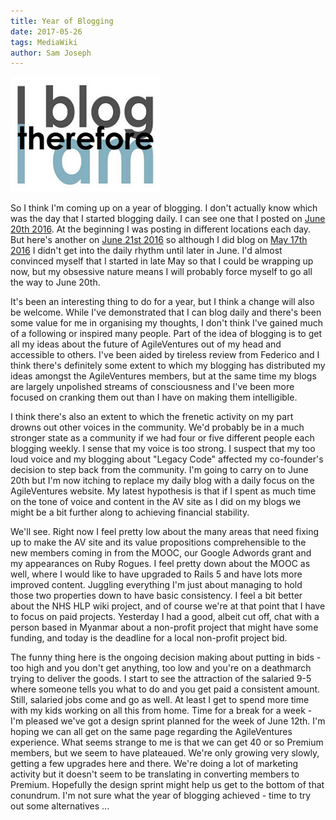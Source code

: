 ```yaml
---
title: Year of Blogging
date: 2017-05-26
tags: MediaWiki
author: Sam Joseph
---
```


![blogging](/images/blog-i-am.jpg)

So I think I'm coming up on a year of blogging.  I don't actually know which was the day that I started blogging daily. I can see one that I posted on [June 20th 2016](http://linklens.blogspot.co.uk/2016/06/moving-beyond-toy-problems.html).  At the beginning I was posting in different locations each day.  But here's another on [June 21st 2016](http://nonprofits.agileventures.org/2016/06/21/agile-approach-to-login-signup-problems/) so although I did blog on [May 17th 2016](http://nonprofits.agileventures.org/2016/05/17/collaborating-in-software-teams/) I didn't get into the daily rhythm until later in June.  I'd almost convinced myself that I started in late May so that I could be wrapping up now, but my obsessive nature means I will probably force myself to go all the way to June 20th.  

It's been an interesting thing to do for a year, but I think a change will also be welcome.  While I've demonstrated that I can blog daily and there's been some value for me in organising my thoughts, I don't think I've gained much of a following or inspired many people.  Part of the idea of blogging is to get all my ideas about the future of AgileVentures out of my head and accessible to others.  I've been aided by tireless review from Federico and I think there's definitely some extent to which my blogging has distributed my ideas amongst the AgileVentures members, but at the same time my blogs are largely unpolished streams of consciousness and I've been more focused on cranking them out than I have on making them intelligible.

I think there's also an extent to which the frenetic activity on my part drowns out other voices in the community.  We'd probably be in a much stronger state as a community if we had four or five different people each blogging weekly.  I sense that my voice is too strong.  I suspect that my too loud voice and my blogging about "Legacy Code" affected my co-founder's decision to step back from the community.   I'm going to carry on to June 20th but I'm now itching to replace my daily blog with a daily focus on the AgileVentures website.  My latest hypothesis is that if I spent as much time on the tone of voice and content in the AV site as I did on my blogs we might be a bit further along to achieving financial stability.

We'll see.  Right now I feel pretty low about the many areas that need fixing up to make the AV site and its value propositions comprehensible to the new members coming in from the MOOC, our Google Adwords grant and my appearances on Ruby Rogues.  I feel pretty down about the MOOC as well, where I would like to have upgraded to Rails 5 and have lots more improved content.  Juggling everything I'm just about managing to hold those two properties down to have basic consistency.  I feel a bit better about the NHS HLP wiki project, and of course we're at that point that I have to focus on paid projects.  Yesterday I had a good, albeit cut off, chat with a person based in Myanmar about a non-profit project that might have some funding, and today is the deadline for a local non-profit project bid.  

The funny thing here is the ongoing decision making about putting in bids - too high and you don't get anything, too low and you're on a deathmarch trying to deliver the goods.  I start to see the attraction of the salaried 9-5 where someone tells you what to do and you get paid a consistent amount.  Still, salaried jobs come and go as well.  At least I get to spend more time with my kids working on all this from home.   Time for a break for a week - I'm pleased we've got a design sprint planned for the week of June 12th.  I'm hoping we can all get on the same page regarding the AgileVentures experience.  What seems strange to me is that we can get 40 or so Premium members, but we seem to have plateaued.  We're only growing very slowly, getting a few upgrades here and there.  We're doing a lot of marketing activity but it doesn't seem to be translating in converting members to Premium.  Hopefully the design sprint might help us get to the bottom of that conundrum.  I'm not sure what the year of blogging achieved - time to try out some alternatives ...
